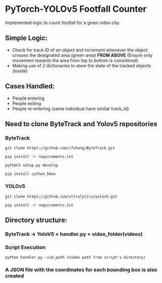 # PyTorch-YOLOv5 Footfall Counter
Implemented logic to count footfall for a given video clip.

## Simple Logic:
- Check for track ID of an object and increment whenever the object crosses the designated area (green area) **FROM ABOVE** (Ensure only movement towards the area from top to bottom is considered)
- Making use of 2 dictionaries to store the state of the tracked objects (inside)

## Cases Handled:
- People entering
- People exiting
- People re-entering (same individual have similar track_id)

## Need to clone ByteTrack and Yolov5 repositories
### ByteTrack
```git clone https://github.com/ifzhang/ByteTrack.git```

```pip install -r requirements.txt```

```python3 setup.py develop```

```pip install cython_bbox```
### YOLOv5
```git clone https://github.com/ultralytics/yolov5.git```

```pip install -r requirements.txt```
## Directory structure:
### ByteTrack -> YoloV5 + handler.py + video_folder(videos)
### Script Execution
```python handler.py -vid_path (video path from script's directory)```
### A JSON file with the coordinates for each bounding box is also created
